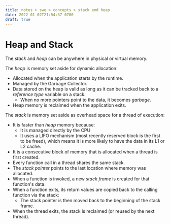 ```yaml
---
title: notes > swe > concepts > stack and heap
date: 2022-01-02T21:54:37-0700
draft: true
---
```

# Heap and Stack
The *stack* and *heap* can be anywhere in physical or virtual memory.

The *heap* is memory set aside for dynamic allocation:
- Allocated when the application starts by the runtime.
- Managed by the Garbage Collector.
- Data stored on the heap is valid as long as it can be tracked back to a *reference type* variable on a stack.
  - When no more pointers point to the data, it becomes *garbage*.
- Heap memory is reclaimed when the application exits.

The *stack* is memory set aside as overhead space for a thread of execution:
- It is faster than *heap* memory because:
  - It is managed directly by the CPU
  - It uses a LIFO mechanism (most recently reserved block is the first to be freed), which means it is more likely to have the data in its L1 or L2 cache.
- It is a consecutive block of memory that is allocated when a thread is first created.
- Every function call in a thread shares the same stack.
- The *stack pointer* points to the last location where memory was allocated.
- When a function is invoked, a new *stack frame* is created for that function's data.
- When a function exits, its return values are copied back to the calling function via the stack:
  - The stack pointer is then moved back to the beginning of the stack frame.
- When the thread exits, the stack is reclaimed (or reused by the next thread).

